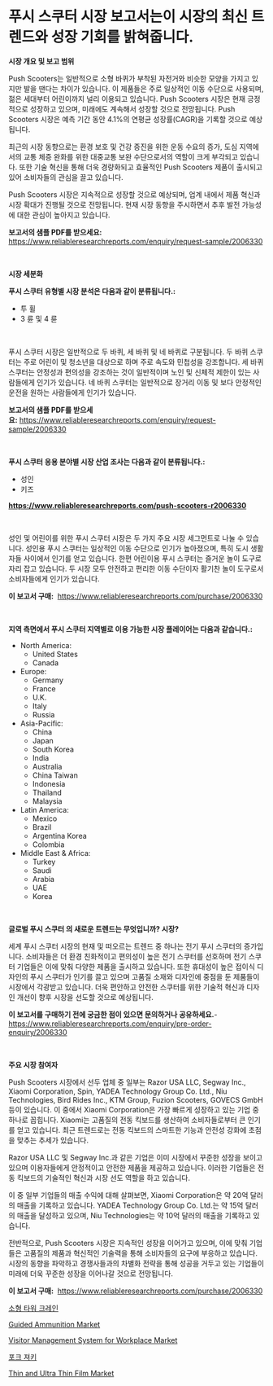 <p><h1>푸시 스쿠터 시장 보고서는이 시장의 최신 트렌드와 성장 기회를 밝혀줍니다.</h1></p><p><strong>시장 개요 및 보고 범위</strong></p>
<p><p>Push Scooters는 일반적으로 소형 바퀴가 부착된 자전거와 비슷한 모양을 가지고 있지만 발을 땐다는 차이가 있습니다. 이 제품들은 주로 일상적인 이동 수단으로 사용되며, 젊은 세대부터 어린이까지 널리 이용되고 있습니다. Push Scooters 시장은 현재 긍정적으로 성장하고 있으며, 미래에도 계속해서 성장할 것으로 전망됩니다. Push Scooters 시장은 예측 기간 동안 4.1%의 연평균 성장률(CAGR)을 기록할 것으로 예상됩니다.</p><p>최근의 시장 동향으로는 환경 보호 및 건강 증진을 위한 운동 수요의 증가, 도심 지역에서의 교통 체증 완화를 위한 대중교통 보완 수단으로서의 역할이 크게 부각되고 있습니다. 또한 기술 혁신을 통해 더욱 경량화되고 효율적인 Push Scooters 제품이 출시되고 있어 소비자들의 관심을 끌고 있습니다.</p><p>Push Scooters 시장은 지속적으로 성장할 것으로 예상되며, 업계 내에서 제품 혁신과 시장 확대가 진행될 것으로 전망됩니다. 현재 시장 동향을 주시하면서 추후 발전 가능성에 대한 관심이 높아지고 있습니다.</p></p>
<p><strong>보고서의 샘플 PDF를 받으세요:</strong> <a href="https://www.reliableresearchreports.com/enquiry/request-sample/2006330">https://www.reliableresearchreports.com/enquiry/request-sample/2006330</a></p>
<p>&nbsp;</p>
<p><strong>시장 세분화</strong></p>
<p><strong>푸시 스쿠터 유형별 시장 분석은 다음과 같이 분류됩니다.:</strong></p>
<p><ul><li>투 휠</li><li>3 륜 및 4 륜</li></ul></p>
<p>&nbsp;</p>
<p><p>푸시 스쿠터 시장은 일반적으로 두 바퀴, 세 바퀴 및 네 바퀴로 구분됩니다. 두 바퀴 스쿠터는 주로 어린이 및 청소년을 대상으로 하며 주로 속도와 민첩성을 강조합니다. 세 바퀴 스쿠터는 안정성과 편의성을 강조하는 것이 일반적이며 노인 및 신체적 제한이 있는 사람들에게 인기가 있습니다. 네 바퀴 스쿠터는 일반적으로 장거리 이동 및 보다 안정적인 운전을 원하는 사람들에게 인기가 있습니다.</p></p>
<p><strong>보고서의 샘플 PDF를 받으세요:</strong>&nbsp;<a href="https://www.reliableresearchreports.com/enquiry/request-sample/2006330">https://www.reliableresearchreports.com/enquiry/request-sample/2006330</a></p>
<p>&nbsp;</p>
<p><strong> 푸시 스쿠터 응용 분야별 시장 산업 조사는 다음과 같이 분류됩니다.:</strong></p>
<p><ul><li>성인</li><li>키즈</li></ul></p>
<p><strong><a href="https://www.reliableresearchreports.com/push-scooters-r2006330">https://www.reliableresearchreports.com/push-scooters-r2006330</a></strong></p>
<p>&nbsp;</p>
<p><p>성인 및 어린이를 위한 푸시 스쿠터 시장은 두 가지 주요 시장 세그먼트로 나눌 수 있습니다. 성인용 푸시 스쿠터는 일상적인 이동 수단으로 인기가 높아졌으며, 특히 도시 생활자들 사이에서 인기를 얻고 있습니다. 한편 어린이용 푸시 스쿠터는 즐거운 놀이 도구로 자리 잡고 있습니다. 두 시장 모두 안전하고 편리한 이동 수단이자 활기찬 놀이 도구로서 소비자들에게 인기가 있습니다.</p></p>
<p><strong>이 보고서 구매:</strong>&nbsp; <a href="https://www.reliableresearchreports.com/purchase/2006330">https://www.reliableresearchreports.com/purchase/2006330</a></p>
<p>&nbsp;</p>
<p><strong>지역 측면에서 푸시 스쿠터 지역별로 이용 가능한 시장 플레이어는 다음과 같습니다.:</strong></p>
<p><ul>
    <li>
        North America:
        <ul>
            <li>United States</li>
            <li>Canada</li>
        </ul>
    </li>
    <li>
        Europe:
        <ul>
            <li>Germany</li>
            <li>France</li>
            <li>U.K.</li>
            <li>Italy</li>
            <li>Russia</li>
        </ul>
    </li>
    <li>
        Asia-Pacific:
        <ul>
            <li>China</li>
            <li>Japan</li>
            <li>South Korea</li>
            <li>India</li>
            <li>Australia</li>
            <li>China Taiwan</li>
            <li>Indonesia</li>
            <li>Thailand</li>
            <li>Malaysia</li>
        </ul>
    </li>
    <li>
        Latin America:
        <ul>
            <li>Mexico</li>
            <li>Brazil</li>
            <li>Argentina Korea</li>
            <li>Colombia</li>
        </ul>
    </li>
    <li>
        Middle East & Africa:
        <ul>
            <li>Turkey</li>
            <li>Saudi</li>
            <li>Arabia</li>
            <li>UAE</li>
            <li>Korea</li>
        </ul>
    </li>
    </ul></p>
<p>&nbsp;</p>
<p><strong>글로벌 푸시 스쿠터 의 새로운 트렌드는 무엇입니까? 시장?</strong></p>
<p><p>세계 푸시 스쿠터 시장의 현재 및 떠오르는 트렌드 중 하나는 전기 푸시 스쿠터의 증가입니다. 소비자들은 더 환경 친화적이고 편의성이 높은 전기 스쿠터를 선호하며 전기 스쿠터 기업들은 이에 맞춰 다양한 제품을 출시하고 있습니다. 또한 휴대성이 높은 접이식 디자인의 푸시 스쿠터가 인기를 끌고 있으며 고품질 소재와 디자인에 중점을 둔 제품들이 시장에서 각광받고 있습니다. 더욱 편안하고 안전한 스쿠터를 위한 기술적 혁신과 디자인 개선이 향후 시장을 선도할 것으로 예상됩니다.</p></p>
<p><strong>이 보고서를 구매하기 전에 궁금한 점이 있으면 문의하거나 공유하세요.</strong>- <a href="https://www.reliableresearchreports.com/enquiry/pre-order-enquiry/2006330">https://www.reliableresearchreports.com/enquiry/pre-order-enquiry/2006330</a></p>
<p>&nbsp;</p>
<p><strong>주요 시장 참여자</strong></p>
<p><p>Push Scooters 시장에서 선두 업체 중 일부는 Razor USA LLC, Segway Inc., Xiaomi Corporation, Spin, YADEA Technology Group Co. Ltd., Niu Technologies, Bird Rides Inc., KTM Group, Fuzion Scooters, GOVECS GmbH 등이 있습니다. 이 중에서 Xiaomi Corporation은 가장 빠르게 성장하고 있는 기업 중 하나로 꼽힙니다. Xiaomi는 고품질의 전동 킥보드를 생산하여 소비자들로부터 큰 인기를 얻고 있습니다. 최근 트렌드로는 전동 킥보드의 스마트한 기능과 안전성 강화에 초점을 맞추는 추세가 있습니다.</p><p>Razor USA LLC 및 Segway Inc.과 같은 기업은 이미 시장에서 꾸준한 성장을 보이고 있으며 이용자들에게 안정적이고 안전한 제품을 제공하고 있습니다. 이러한 기업들은 전동 킥보드의 기술적인 혁신과 시장 선도 역할을 하고 있습니다.</p><p>이 중 일부 기업들의 매출 수익에 대해 살펴보면, Xiaomi Corporation은 약 20억 달러의 매출을 기록하고 있습니다. YADEA Technology Group Co. Ltd.는 약 15억 달러의 매출을 달성하고 있으며, Niu Technologies는 약 10억 달러의 매출을 기록하고 있습니다.</p><p>전반적으로, Push Scooters 시장은 지속적인 성장을 이어가고 있으며, 이에 맞춰 기업들은 고품질의 제품과 혁신적인 기술력을 통해 소비자들의 요구에 부응하고 있습니다. 시장의 동향을 파악하고 경쟁사들과의 차별화 전략을 통해 성공을 거두고 있는 기업들이 미래에 더욱 꾸준한 성장을 이어나갈 것으로 전망됩니다.</p></p>
<p><strong>이 보고서 구매:</strong>&nbsp;&nbsp;<a href="https://www.reliableresearchreports.com/purchase/2006330">https://www.reliableresearchreports.com/purchase/2006330</a></p>
<p><p><a href="https://github.com/JackieFauhey9089475/Market-Research-Report-List-1/blob/main/238000753829.md">소형 타워 크레인</a></p><p><a href="https://www.linkedin.com/pulse/guided-ammunition-market-furnish-information-size-share-dynamics-98kzf?trackingId=WwyUuS42LueYOIp%2BUo%2FBEA%3D%3D">Guided Ammunition Market</a></p><p><a href="https://github.com/julyju69/Market-Research-Report-List-3/blob/main/visitor-management-system-for-workplace-market.md">Visitor Management System for Workplace Market</a></p><p><a href="https://medium.com/@cierrahayes645/%EB%8F%BC%EC%A7%80-%EA%B3%A0%EA%B8%B0-%EC%9C%A1%ED%8F%AC-%EC%8B%9C%EC%9E%A5-%EB%8F%99%ED%96%A5-%EB%B0%8F-%EC%8B%9C%EC%9E%A5-%EB%B6%84%EC%84%9D%EC%9D%B4-2024-2031%EB%85%84%EA%B9%8C%EC%A7%80-%EC%98%88%EC%B8%A1%EB%90%A9%EB%8B%88%EB%8B%A4-e1851787c0dd">포크 져키</a></p><p><a href="https://www.linkedin.com/pulse/thin-ultra-film-market-size-share-amp-trends-analysis-report-few4f?trackingId=jDdxo70nTZpkNKdZ9%2FEGLg%3D%3D">Thin and Ultra Thin Film Market</a></p></p>